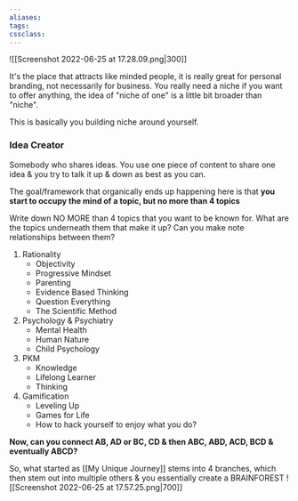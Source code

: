 ```yaml
---
aliases:
tags: 
cssclass: 
---
```


![[Screenshot 2022-06-25 at 17.28.09.png|300]]

It's the place that attracts like minded people, it is really great for personal branding, not necessarily for business.
You really need a niche if you want to offer anything, the idea of "niche of one" is a little bit broader than "niche".

This is basically you building niche around yourself.

### Idea Creator
Somebody who shares ideas. You use one piece of content to share one idea & you try to talk it up & down as best as you can.

The goal/framework that organically ends up happening here is that **you start to occupy the mind of a topic, but no more than 4 topics**


Write down NO MORE than 4 topics that you want to be known for.
What are the topics underneath them that make it up?
Can you make note relationships between them?

1. Rationality
	- Objectivity
	- Progressive Mindset
	- Parenting
	- Evidence Based Thinking
	- Question Everything
	- The Scientific Method
2. Psychology & Psychiatry
	- Mental Health
	- Human Nature
	- Child Psychology
3. PKM
	- Knowledge 
	- Lifelong Learner
	- Thinking
4. Gamification
	- Leveling Up
	- Games for Life
	- How to hack yourself to enjoy what you do?


**Now, can you connect AB, AD or BC, CD & then ABC, ABD, ACD, BCD & eventually ABCD?**

So, what started as [[My Unique Journey]] stems into 4 branches, which then stem out into multiple others & you essentially create a BRAINFOREST
![[Screenshot 2022-06-25 at 17.57.25.png|700]]